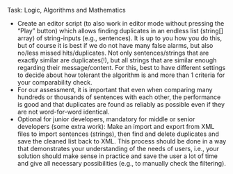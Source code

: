 Task: Logic, Algorithms and Mathematics  
- Create an editor script (to also work in editor mode without pressing the “Play” button) which allows 
finding duplicates in an endless list (string[] array) of string-inputs (e.g., sentences). It is up to you how 
you  do  this,  but  of  course  it  is  best  if  we  do  not  have  many  false  alarms,  but  also  no/less  missed 
hits/duplicates. Not only sentences/strings that are exactly similar are duplicates(!), but all strings that 
are similar enough regarding their message/content. For this, best to have different settings to decide 
about how tolerant the algorithm is and more than 1 criteria for your comparability check. 
- For  our  assessment,  it  is  important  that  even  when  comparing  many  hundreds  or  thousands  of 
sentences with each other, the performance is good and that duplicates are found as reliably as possible 
even if they are not word-for-word identical. 
- Optional for junior developers, mandatory for middle or senior developers (some extra work): Make an 
import  and  export  from  XML  files  to  import  sentences  (strings),  then  find  and  delete  duplicates  and 
save  the  cleaned  list  back  to  XML.  This  process  should  be  done  in  a  way  that  demonstrates  your 
understanding of the needs of users, i.e., your solution should make sense in practice and save the user 
a lot of time and give all necessary possibilities (e.g., to manually check the filtering).

